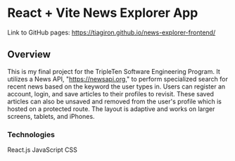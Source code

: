 # React + Vite News Explorer App

Link to GitHub pages: https://tiagiron.github.io/news-explorer-frontend/

## Overview

This is my final project for the TripleTen Software Engineering Program. It utilizes a News API, "https://newsapi.org," to perform specialized search for recent news based on the keyword the user types in. Users can register an account, login, and save articles to their profiles to revisit. These saved articles can also be unsaved and removed from the user's profile which is hosted on a protected route. The layout is adaptive and works on larger screens, tablets, and iPhones.

### Technologies

React.js
JavaScript
CSS
